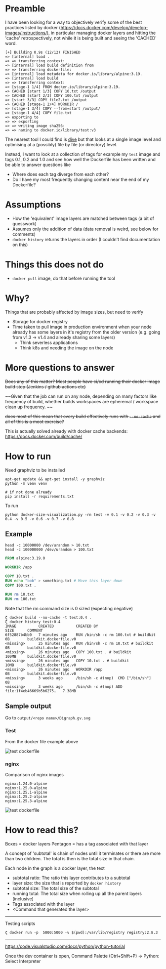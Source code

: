# Preamble

I have been looking for a way to objectively verify some of the best practices listed by docker (https://docs.docker.com/develop/develop-images/instructions/), in particular managing docker layers and hitting the 'cache' retrospectively, not while it is being built and seeing the 'CACHED' word.
```shell
[+] Building 0.9s (12/12) FINISHED
=> [internal] load .
=> => transferring context: 
=> [internal] load build definition from 
=> => transferring dockerfile:
=> [internal] load metadata for docker.io/library/alpine:3.19.
=> [internal] load build 
=> => transferring context: 
=> [stage-1 1/4] FROM docker.io/library/alpine:3.19.
=> CACHED [start 1/3] COPY 10.txt /output
=> CACHED [start 2/3] COPY 100.txt /output
=> [start 3/3] COPY file2.txt /output
=> CACHED [stage-1 2/4] WORKDIR /
=> [stage-1 3/4] COPY --from=start /output/ 
=> [stage-1 4/4] COPY file.txt 
=> exporting to 
=> => exporting 
=> => writing image sha256:
=> => naming to docker.io/library/test:v3
```

The nearest tool I could find is [dive](https://github.com/wagoodman/dive) but that looks at a single image level and optimising at a (possibly) file by file (or directory) level.

Instead, I want to look at a collection of tags for example my `test` image and tags 0.1, 0.2 and 1.0 and see how well the Dockerfile has been written and be able to answer questions like
* Where does each tag diverge from each other?
* Do I have my most frequently changing content near the end of my Dockerfile?


# Assumptions

* How the 'equivalent' image layers are matched between tags (a bit of guesswork)
* Assumes only the addition of data (data removal is weird, see below for comments)
* `docker history` returns the layers in order (I couldn't find documentation on this)

# Things this does not do

* `docker pull` image, do that before running the tool

# Why?

Things that are probably affected by image sizes, but need to verify
* Storage for docker registry
* Time taken to pull image in production environment when your node already has some layers in it's registry from the older version
(e.g. going from v1.3 -> v1.4 and already sharing some layers)
  * Think severless applications
  * Think k8s and needing the image on the node

# More questions to answer

~~Does any of this matter? Most people have ci/cd running their docker image build step (Jenkins / github actions etc)~~

~~Given that the job can run on any node, depending on many factors like frequency of build, whether builds workspaces are epheremal / workspace clean up frequency. ~~

~~does most of this mean that every build effectively runs with `--no-cache` and all of this is a moot exercise?~~

This is actually solved already with docker cache backends: https://docs.docker.com/build/cache/ 

# How to run
Need graphviz to be installed 

```shell
apt-get update && apt-get install -y graphviz
python -m venv venv

# if not done already
pip install -r requirements.txt
```

To run
```shell
python docker-size-visualization.py -rn test -v 0.1 -v 0.2 -v 0.3 -v 0.4 -v 0.5 -v 0.6 -v 0.7 -v 0.8
```


## Example

```shell
head -c 10000000 /dev/urandom > 10.txt
head -c 100000000 /dev/urandom > 100.txt
```

```Dockerfile
FROM alpine:3.19.0

WORKDIR /app

COPY 10.txt .
RUN echo "bob" > something.txt # Move this layer down
COPY 100.txt .

RUN rm 10.txt
RUN rm 100.txt
```

Note that the rm command size is 0 sized (expecting negative)
```shell
ζ docker build --no-cache -t test:0.4 .
ζ docker history test:0.4
IMAGE          CREATED          CREATED BY                                      SIZE      COMMENT
6f52887b4bb0   7 minutes ago    RUN /bin/sh -c rm 100.txt # buildkit            0B        buildkit.dockerfile.v0
<missing>      25 minutes ago   RUN /bin/sh -c rm 10.txt # buildkit             0B        buildkit.dockerfile.v0
<missing>      26 minutes ago   COPY 100.txt . # buildkit                       100MB     buildkit.dockerfile.v0
<missing>      26 minutes ago   COPY 10.txt . # buildkit                        10MB      buildkit.dockerfile.v0
<missing>      26 minutes ago   WORKDIR /app                                    0B        buildkit.dockerfile.v0
<missing>      3 weeks ago      /bin/sh -c #(nop)  CMD ["/bin/sh"]              0B
<missing>      3 weeks ago      /bin/sh -c #(nop) ADD file:1f4eb46669b5b6275…   7.38MB
```

## Sample output

Go to `output/<repo name>/Digraph.gv.svg`

### Test

From the docker file example above 

![test dockerfile](example/test/Digraph.gv.svg)


### nginx

Comparison of nginx images

```shell
nginx:1.24.0-alpine
nginx:1.25.0-alpine
nginx:1.25.1-alpine
nginx:1.25.2-alpine
nginx:1.25.3-alpine
```

![test dockerfile](example/nginx/Digraph.gv.svg)

# How to read this?

Boxes = docker layers
Pentagon = has a tag associated with that layer

A concept of 'subtotal' is chain of nodes until it terminates or there are more than two children. The total is then is the total size in that chain.

Each node in the graph is a docker layer, the text
* subtotal ratio: The ratio this layer contributes to a subtotal
* layer size: the size that is reported by `docker history`
* subtotal size: The total size of the subtotal
* running total: The total size when rolling up all the parent layers (inclusive)
* Tags associated with the layer
* \<Command that generated the layer>


---

Testing scripts

```shell
ζ docker run -p  5000:5000 -v $(pwd):/var/lib/registry registry:2.8.3
```
---
https://code.visualstudio.com/docs/python/python-tutorial

Once the dev container is open, Command Palette (Ctrl+Shift+P) -> Python: Select Interpreter

